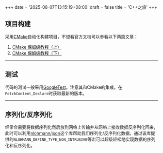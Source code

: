 +++
date = '2025-08-07T13:15:19+08:00'
draft = false
title = 'C++之旅'
+++

## 项目构建

采用[CMake](https://cmake.org/cmake/help/latest/guide/tutorial/index.html)自动化构建项目，不想看官方文档可以参看以下两篇文章：

1. [CMake 保姆级教程（上）](https://subingwen.cn/cmake/CMake-primer/index.html#1-CMake%E6%A6%82%E8%BF%B0)
2. [CMake 保姆级教程（下）](https://subingwen.cn/cmake/CMake-advanced/)

---

## 测试

代码的测试一般采用[GoogleTest](https://google.github.io/googletest/samples.html)，注意其和CMake的集成，在`FetchContent_Declare`时获取最新的版本。

---

## 序列化/反序列化

经常会需要将数据序列化然后放到网络上传输并从网络上接收数据反序列化回来，此时可以利用[nlohmann/json](https://github.com/nlohmann/json)这个库帮助我们序列化/反序列化数据。通过该库提供的`NLOHMANN_DEFINE_TYPE_NON_INTRUSIVE`等宏可以超级轻松地实现数据的序列化和反序列化。
